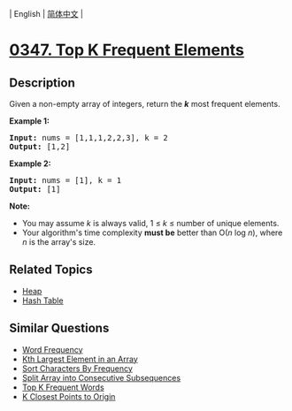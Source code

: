 
| English | [简体中文](README.md) |
# [0347. Top K Frequent Elements](https://leetcode-cn.com/problems/top-k-frequent-elements/)
## Description
<p>Given a non-empty array of integers, return the <b><i>k</i></b> most frequent elements.</p>

<p><strong>Example 1:</strong></p>

<pre>
<strong>Input: </strong>nums = <span id="example-input-1-1">[1,1,1,2,2,3]</span>, k = <span id="example-input-1-2">2</span>
<strong>Output: </strong><span id="example-output-1">[1,2]</span>
</pre>

<div>
<p><strong>Example 2:</strong></p>

<pre>
<strong>Input: </strong>nums = <span id="example-input-2-1">[1]</span>, k = <span id="example-input-2-2">1</span>
<strong>Output: </strong><span id="example-output-2">[1]</span></pre>
</div>

<p><b>Note: </b></p>

<ul>
	<li>You may assume <i>k</i> is always valid, 1 &le; <i>k</i> &le; number of unique elements.</li>
	<li>Your algorithm&#39;s time complexity <b>must be</b> better than O(<i>n</i> log <i>n</i>), where <i>n</i> is the array&#39;s size.</li>
</ul>

## Related Topics
- [Heap](https://leetcode-cn.com/tag/heap)
- [Hash Table](https://leetcode-cn.com/tag/hash-table)
## Similar Questions
- [Word Frequency](../word-frequency/README_EN.md)
- [Kth Largest Element in an Array](../kth-largest-element-in-an-array/README_EN.md)
- [Sort Characters By Frequency](../sort-characters-by-frequency/README_EN.md)
- [Split Array into Consecutive Subsequences](../split-array-into-consecutive-subsequences/README_EN.md)
- [Top K Frequent Words](../top-k-frequent-words/README_EN.md)
- [K Closest Points to Origin](../k-closest-points-to-origin/README_EN.md)

